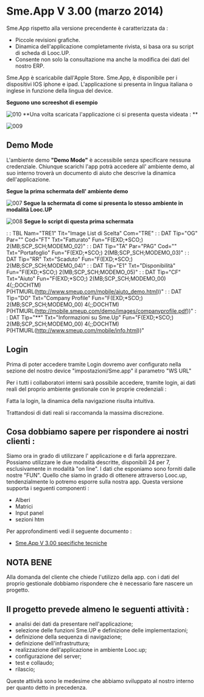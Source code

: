 # Sme.App V 3.00 (marzo 2014)
Sme.App rispetto alla versione precendente è caratterizzata da : 
-  Piccole revisioni grafiche.
-  Dinamica dell'applicazione completamente rivista, si basa ora su script di scheda di Looc.UP.
-  Consente non solo la consultazione ma anche la modifica dei dati del nostro ERP.

Sme.App è scaricabile dall'Apple Store.
Sme.App, è disponibile per i dispositivi IOS iphone e ipad.
L'applicazione si presenta in lingua italiana o inglese in funzione della lingua del device.

**Seguono uno screeshot di esempio**

![010](https://doc.smeup.com/immagini/MOBASE_V3/010.png)
**Una volta scaricata l'applicazione ci si presenta questa videata : **

![009](https://doc.smeup.com/immagini/MOBASE_V3/009.png)
## Demo Mode

L'ambiente demo **"Demo Mode"** è accessibile senza specificare nessuna credenziale.
Chiunque scarichi l'app potrà accedere all' ambiente demo, al suo interno troverà un documento di aiuto che descrive la dinamica dell'applicazione.

**Segue la prima schermata dell' ambiente demo**

![007](https://doc.smeup.com/immagini/MOBASE_V3/007.png)
**Segue la schermata di come si presenta lo stesso ambiente in modalità Looc.UP**

![008](https://doc.smeup.com/immagini/MOBASE_V3/008.png)
**Segue lo script di questa prima schermata**

 :  : TBL Nam="TRE1" Tit="Image List di Scelta" Com="TRE"
   :  : DAT Tip="OG" Par="" Cod="FT" Txt="Fatturato" Fun="F(EXD;\*SCO;) 2(MB;SCP_SCH;MODEMO_02)"
   :  : DAT Tip="TA" Par="PAG" Cod="" Txt="Portafoglio" Fun="F(EXD;\*SCO;) 2(MB;SCP_SCH;MODEMO_03)"
   :  : DAT Tip="RR" Txt="Scaduto" Fun="F(EXD;\*SCO;) 2(MB;SCP_SCH;MODEMO_04)"
   :  : DAT Tip="E1" Txt="Disponibilità" Fun="F(EXD;\*SCO;) 2(MB;SCP_SCH;MODEMO_05)"
   :  : DAT Tip="CF" Txt="Aiuto" Fun="F(EXD;\*SCO;) 2(MB;SCP_SCH;MODEMO_00) 4(;;DOCHTM) P(HTMURL(http://www.smeup.com/mobile/aiuto_demo.html))"
   :  : DAT Tip="DO" Txt="Company Profile" Fun="F(EXD;\*SCO;) 2(MB;SCP_SCH;MODEMO_00) 4(;;DOCHTM) P(HTMURL(http://mobile.smeup.com/demo/images/companyprofile.pdf))"
   :  : DAT Tip="\*\*" Txt="Informazioni su Sme.Up" Fun="F(EXD;\*SCO;) 2(MB;SCP_SCH;MODEMO_00) 4(;;DOCHTM) P(HTMURL(http://www.smeup.com/mobile/info.html))"


## Login

Prima di poter accedere tramite Login dovremo aver configurato nella sezione del nostro device "impostazioni/Sme.app" il parametro "WS URL"

Per i tutti i collaboratori interni sarà possibile accedere, tramite login, ai dati reali del proprio ambiente gestionale con le proprie credenziali : 

Fatta la login, la dinamica della navigazione risulta intuitiva.

Trattandosi di dati reali si raccomanda la massima discrezione.


## Cosa dobbiamo sapere per rispondere ai nostri clienti : 

Siamo ora in grado di utilizzare l' applicazione e di farla apprezzare. Possiamo utilizzare le due modalità descritte, disponibili 24 per 7, esclusivamente in modalità "on line". I dati che esponiamo sono forniti dalle nostre "FUN". Quello che  siamo in grado di ottenere attraverso Looc.up, tendenzialmente lo potremo esporre sulla nostra app.
Questa versione supporta i seguenti componenti : 
-  Alberi
-  Matrici
-  Input panel
-  sezioni htm

Per approfondimenti vedi il seguente documento : 
- [Sme.App V 3.00 specifiche tecniche](Sorgenti/DOC/TA/B£AMO/MOBASE_V3T)



## NOTA BENE
Alla domanda del cliente che chiede l'utilizzo della app. con i dati del proprio gestionale dobbiamo rispondere che è necessario fare nascere un progetto.

## Il progetto prevede almeno le seguenti attività : 

-  analisi dei dati da presentare nell'applicazione;
-  selezione delle funzioni Sme.UP e definizione delle implementazioni;
-  definizione della sequenza di navigazione;
-  definizione dell'infrastruttura;
-  realizzazione dell'applicazione in ambiente Looc.up;
-  configurazione del server;
-  test e collaudo;
-  rilascio;


Queste attività sono le medesime che abbiamo sviluppato al nostro interno per quanto detto in precedenza.


